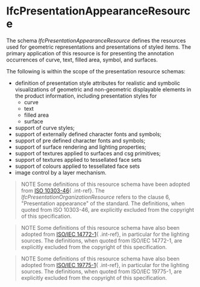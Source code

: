IfcPresentationAppearanceResource
=================================

The schema _IfcPresentationAppearanceResource_ defines the resources used for geometric representations and presentations of styled items. The primary application of this resource is for presenting the annotation occurrences of curve, text, filled area, symbol, and surfaces.

The following is within the scope of the presentation resource schemas:

* definition of presentation style attributes for realistic and symbolic visualizations of geometric and non-geometric displayable elements in the product information, including presentation styles for
    * curve
    * text
    * filled area
    * surface
* support of curve styles;
* support of externally defined character fonts and symbols;
* support of pre defined character fonts and symbols;
* support of surface rendering and lighting properties;
* support of textures applied to surfaces and csg primitives;
* support of textures applied to tessellated face sets
* support of colours applied to tessellated face sets
* image control by a layer mechanism.

> NOTE  Some definitions of this resource schema have been adopted from [ISO 10303-46](../../bibliography.htm#iso-10303-46){ .int-ref}. The _IfcPresentationOrganizationResource_ refers to the clause 6, "Presentation appearance" of the standard. The definitions, when quoted from ISO 10303-46, are explicitly excluded from the copyright of this specification.

> NOTE  Some definitions of this resource schema have also been adopted from [ISO/IEC 14772-1](../../bibliography.htm#IEC-14772-1){ .int-ref}, in particular for the lighting sources. The definitions, when quoted from ISO/IEC 14772-1, are explicitly excluded from the copyright of this specification.

> NOTE  Some definitions of this resource schema have also been adopted from [ISO/IEC 19775-1](../../bibliography.htm#IEC-19775-1){ .int-ref}, in particular for the lighting sources. The definitions, when quoted from ISO/IEC 19775-1, are explicitly excluded from the copyright of this specification.
